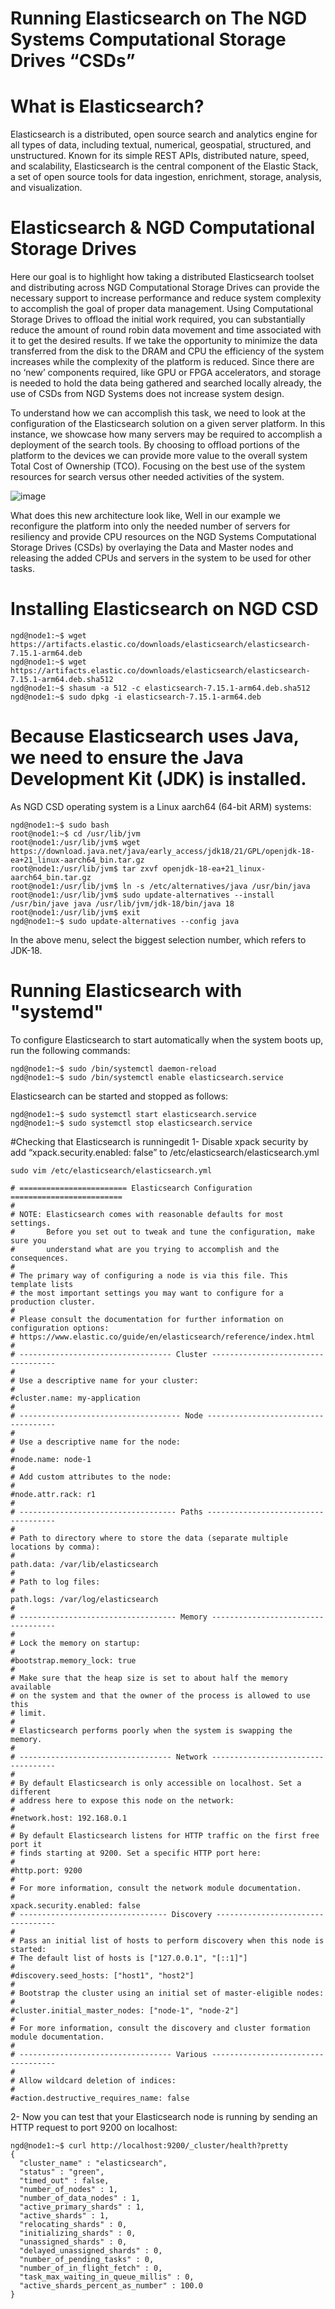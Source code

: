 # Running Elasticsearch on The NGD Systems Computational Storage Drives  “CSDs”

# What is Elasticsearch? 
Elasticsearch is a distributed, open source search and analytics engine for all types of data, including textual, numerical, geospatial, structured, and unstructured. Known for its simple REST APIs, distributed nature, speed, and scalability, Elasticsearch is the central component of the Elastic Stack, a set of open source tools for data ingestion, enrichment, storage, analysis, and visualization.

# Elasticsearch & NGD Computational Storage Drives
Here our goal is to highlight how taking a distributed Elasticsearch toolset and distributing across NGD Computational Storage Drives can provide the necessary support to increase performance and reduce system complexity to accomplish the goal of proper data management. Using Computational Storage Drives to offload the initial work required, you can substantially reduce the amount of round robin data movement and time associated with it to get the desired results. If we take the opportunity to minimize the data transferred from the disk to the DRAM and CPU the efficiency of the system increases while the complexity of the platform is reduced. Since there are no ‘new’ components required, like GPU or FPGA accelerators, and storage is needed to hold the data being gathered and searched locally already, the use of CSDs from NGD Systems does not increase system design.

To understand how we can accomplish this task, we need to look at the configuration of the Elasticsearch solution on a given server platform. In this instance, we showcase how many servers may be required to accomplish a deployment of the search tools. By choosing to offload portions of the platform to the devices we can provide more value to the overall system Total Cost of Ownership (TCO). Focusing on the best use of the system resources for search versus other needed activities of the system. 

![image](https://user-images.githubusercontent.com/31414094/139505253-836667e0-bed5-4e96-bb52-e808b1a6e7c7.png)

What does this new architecture look like, Well in our example we reconfigure the platform into only the needed number of servers for resiliency and provide CPU resources on the NGD Systems Computational Storage Drives (CSDs) by overlaying the Data and Master nodes and releasing the added CPUs and servers in the system to be used for other tasks.

# Installing Elasticsearch on NGD CSD

```
ngd@node1:~$ wget https://artifacts.elastic.co/downloads/elasticsearch/elasticsearch-7.15.1-arm64.deb
ngd@node1:~$ wget https://artifacts.elastic.co/downloads/elasticsearch/elasticsearch-7.15.1-arm64.deb.sha512
ngd@node1:~$ shasum -a 512 -c elasticsearch-7.15.1-arm64.deb.sha512
ngd@node1:~$ sudo dpkg -i elasticsearch-7.15.1-arm64.deb
```

# Because Elasticsearch uses Java, we need to ensure the Java Development Kit (JDK) is installed. 
As NGD CSD operating system is a Linux aarch64 (64-bit ARM) systems:
```
ngd@node1:~$ sudo bash
root@node1:~$ cd /usr/lib/jvm
root@node1:/usr/lib/jvm$ wget https://download.java.net/java/early_access/jdk18/21/GPL/openjdk-18-ea+21_linux-aarch64_bin.tar.gz
root@node1:/usr/lib/jvm$ tar zxvf openjdk-18-ea+21_linux-aarch64_bin.tar.gz
root@node1:/usr/lib/jvm$ ln -s /etc/alternatives/java /usr/bin/java
root@node1:/usr/lib/jvm$ sudo update-alternatives --install /usr/bin/jave java /usr/lib/jvm/jdk-18/bin/java 18
root@node1:/usr/lib/jvm$ exit
ngd@node1:~$ sudo update-alternatives --config java
```
In the above menu, select the biggest selection number, which refers to JDK-18.

# Running Elasticsearch with "systemd"
To configure Elasticsearch to start automatically when the system boots up, run the following commands:

```
ngd@node1:~$ sudo /bin/systemctl daemon-reload
ngd@node1:~$ sudo /bin/systemctl enable elasticsearch.service
```

Elasticsearch can be started and stopped as follows:

```
ngd@node1:~$ sudo systemctl start elasticsearch.service
ngd@node1:~$ sudo systemctl stop elasticsearch.service
```

#Checking that Elasticsearch is runningedit
1- Disable xpack security by add “xpack.security.enabled: false” to /etc/elasticsearch/elasticsearch.yml 
```
sudo vim /etc/elasticsearch/elasticsearch.yml
```

```
# ======================== Elasticsearch Configuration =========================
#
# NOTE: Elasticsearch comes with reasonable defaults for most settings.
#       Before you set out to tweak and tune the configuration, make sure you
#       understand what are you trying to accomplish and the consequences.
#
# The primary way of configuring a node is via this file. This template lists
# the most important settings you may want to configure for a production cluster.
#
# Please consult the documentation for further information on configuration options:
# https://www.elastic.co/guide/en/elasticsearch/reference/index.html
#
# ---------------------------------- Cluster -----------------------------------
#
# Use a descriptive name for your cluster:
#
#cluster.name: my-application
#
# ------------------------------------ Node ------------------------------------
#
# Use a descriptive name for the node:
#
#node.name: node-1
#
# Add custom attributes to the node:
#
#node.attr.rack: r1
#
# ----------------------------------- Paths ------------------------------------
#
# Path to directory where to store the data (separate multiple locations by comma):
#
path.data: /var/lib/elasticsearch
#
# Path to log files:
#
path.logs: /var/log/elasticsearch
#
# ----------------------------------- Memory -----------------------------------
#
# Lock the memory on startup:
#
#bootstrap.memory_lock: true
#
# Make sure that the heap size is set to about half the memory available
# on the system and that the owner of the process is allowed to use this
# limit.
#
# Elasticsearch performs poorly when the system is swapping the memory.
#
# ---------------------------------- Network -----------------------------------
#
# By default Elasticsearch is only accessible on localhost. Set a different
# address here to expose this node on the network:
#
#network.host: 192.168.0.1
#
# By default Elasticsearch listens for HTTP traffic on the first free port it
# finds starting at 9200. Set a specific HTTP port here:
#
#http.port: 9200
#
# For more information, consult the network module documentation.
#
xpack.security.enabled: false
# --------------------------------- Discovery ----------------------------------
#
# Pass an initial list of hosts to perform discovery when this node is started:
# The default list of hosts is ["127.0.0.1", "[::1]"]
#
#discovery.seed_hosts: ["host1", "host2"]
#
# Bootstrap the cluster using an initial set of master-eligible nodes:
#
#cluster.initial_master_nodes: ["node-1", "node-2"]
#
# For more information, consult the discovery and cluster formation module documentation.
#
# ---------------------------------- Various -----------------------------------
#
# Allow wildcard deletion of indices:
#
#action.destructive_requires_name: false

```

2- Now you can test that your Elasticsearch node is running by sending an HTTP request to port 9200 on localhost:
```
ngd@node1:~$ curl http://localhost:9200/_cluster/health?pretty
{
  "cluster_name" : "elasticsearch",
  "status" : "green",
  "timed_out" : false,
  "number_of_nodes" : 1,
  "number_of_data_nodes" : 1,
  "active_primary_shards" : 1,
  "active_shards" : 1,
  "relocating_shards" : 0,
  "initializing_shards" : 0,
  "unassigned_shards" : 0,
  "delayed_unassigned_shards" : 0,
  "number_of_pending_tasks" : 0,
  "number_of_in_flight_fetch" : 0,
  "task_max_waiting_in_queue_millis" : 0,
  "active_shards_percent_as_number" : 100.0
}

```








